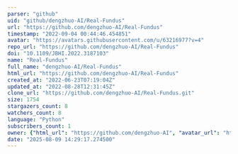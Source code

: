 ```yaml
---
parser: "github"
uid: "github/dengzhuo-AI/Real-Fundus"
url: "https://github.com/dengzhuo-AI/Real-Fundus"
timestamp: "2022-09-04 00:44:46.454851"
avatar: "https://avatars.githubusercontent.com/u/63216977?v=4"
repo_url: "https://github.com/dengzhuo-AI/Real-Fundus"
doi: "10.1109/JBHI.2022.3187103"
name: "Real-Fundus"
full_name: "dengzhuo-AI/Real-Fundus"
html_url: "https://github.com/dengzhuo-AI/Real-Fundus"
created_at: "2022-06-23T07:19:04Z"
updated_at: "2022-08-28T12:31:45Z"
clone_url: "https://github.com/dengzhuo-AI/Real-Fundus.git"
size: 1754
stargazers_count: 8
watchers_count: 8
language: "Python"
subscribers_count: 1
owner: {"html_url": "https://github.com/dengzhuo-AI", "avatar_url": "https://avatars.githubusercontent.com/u/63216977?v=4", "login": "dengzhuo-AI", "type": "User"}
date: "2025-08-09 14:29:17.274500"
---
```

